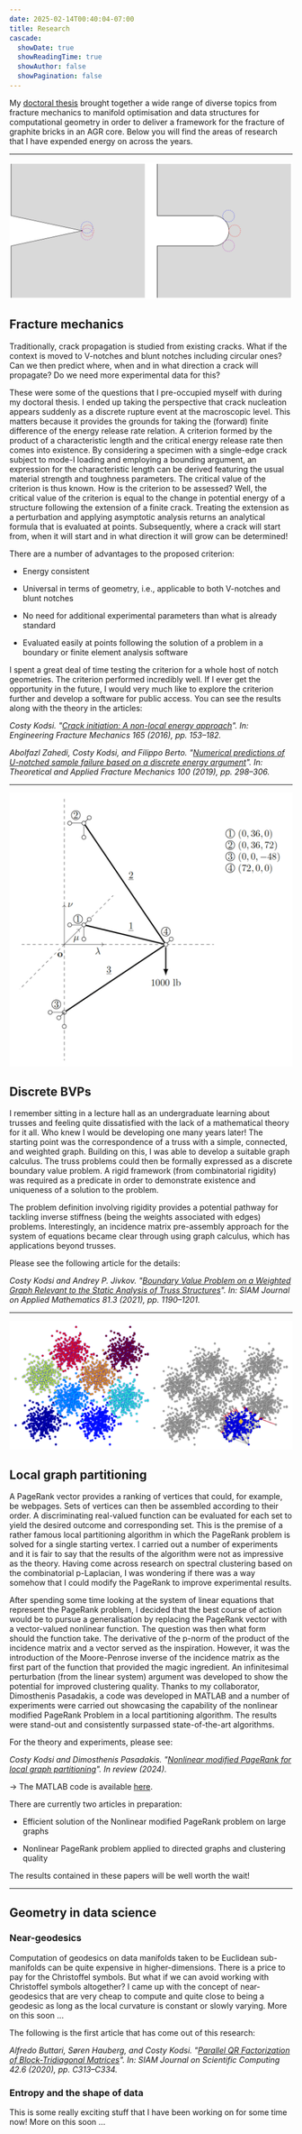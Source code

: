 ```yaml
---
date: 2025-02-14T00:40:04-07:00
title: Research
cascade:
  showDate: true
  showReadingTime: true
  showAuthor: false
  showPagination: false
---
```


My [doctoral thesis](https://theses.gla.ac.uk/8084/1/2017kodsiphd.pdf) brought together a wide range of diverse topics from fracture mechanics to manifold optimisation and data structures for computational geometry in order to deliver a framework for the fracture of graphite bricks in an AGR core. Below you will find the areas of research that I have expended energy on across the years.

***

![Fracture criterion](fracture.png)

## Fracture mechanics

Traditionally, crack propagation is studied from existing cracks. What if the context is moved to V-notches and blunt notches including circular ones? Can we then predict where, when and in what direction a crack will propagate? Do we need more experimental data for this?

These were some of the questions that I pre-occupied myself with during my doctoral thesis. I ended up taking the perspective that crack nucleation appears suddenly as a discrete rupture event at the macroscopic level. This matters because it provides the grounds for taking the (forward) finite difference of the energy release rate relation. A criterion formed by the product of a characteristic length and the critical energy release rate then comes into existence. By considering a specimen with a single-edge crack subject to mode-I loading and employing a bounding argument, an expression for the characteristic length can be derived featuring the usual material strength and toughness parameters. The critical value of the criterion is thus known. How is the criterion to be assessed? Well, the critical value of the criterion is equal to the change in potential energy of a structure following the extension of a finite crack. Treating the extension as a perturbation and applying asymptotic analysis returns an analytical formula that is evaluated at points. Subsequently, where a crack will start from, when it will start and in what direction it will grow can be determined!

There are a number of advantages to the proposed criterion:

* Energy consistent

* Universal in terms of geometry, i.e., applicable to both V-notches and blunt notches

* No need for additional experimental parameters than what is already standard

* Evaluated easily at points following the solution of a problem in a boundary or finite element analysis software


I spent a great deal of time testing the criterion for a whole host of notch geometries. The criterion performed incredibly well. If I ever get the opportunity in the future, I would very much like to explore the criterion further and develop a software for public access. You can see the results along with the theory in the articles:

_Costy Kodsi. "[Crack initiation: A non-local energy approach](https://www.sciencedirect.com/science/article/pii/S0013794416302612)". In: Engineering Fracture Mechanics 165 (2016), pp. 153–182._

_Abolfazl Zahedi, Costy Kodsi, and Filippo Berto. "[Numerical predictions of U-notched sample failure based on a discrete energy argument](https://www.sciencedirect.com/science/article/abs/pii/S016784421830466X)". In: Theoretical and Applied Fracture Mechanics 100 (2019), pp. 298–306._

***

![Truss structure](truss.png)

## Discrete BVPs

I remember sitting in a lecture hall as an undergraduate learning about trusses and feeling quite dissatisfied with the lack of a mathematical theory for it all. Who knew I would be developing one many years later! The starting point was the correspondence of a truss with a simple, connected, and weighted graph. Building on this, I was able to develop a suitable graph calculus. The truss problems could then be formally expressed as a discrete boundary value problem. A rigid framework (from combinatorial rigidity) was required as a predicate in order to demonstrate existence and uniqueness of a solution to the problem. 

The problem definition involving rigidity provides a potential pathway for tackling inverse stiffness (being the weights associated with edges) problems. Interestingly, an incidence matrix pre-assembly approach for the system of equations became clear through using graph calculus, which has applications beyond trusses.

Please see the following article for the details:

_Costy Kodsi and Andrey P. Jivkov. "[Boundary Value Problem on a Weighted Graph Relevant to the Static Analysis of Truss Structures](https://doi.org/10.1137/18M1206977)". In: SIAM Journal on Applied Mathematics 81.3 (2021), pp. 1190–1201._

***

![Local cluster](cluster.png)

## Local graph partitioning

A PageRank vector provides a ranking of vertices that could, for example, be webpages. Sets of vertices can then be assembled according to their order. A discriminating real-valued function can be evaluated for each set to yield the desired outcome and corresponding set. This is the premise of a rather famous local partitioning algorithm in which the PageRank problem is solved for a single starting vertex. I carried out a number of experiments and it is fair to say that the results of the algorithm were not as impressive as the theory. Having come across research on spectral clustering based on the combinatorial p-Laplacian, I was wondering if there was a way somehow that I could modify the PageRank to improve experimental results.

After spending some time looking at the system of linear equations that represent the PageRank problem, I decided that the best course of action would be to pursue a generalisation by replacing the PageRank vector with a vector-valued nonlinear function. The question was then what form should the function take. The derivative of the p-norm of the product of the incidence matrix and a vector served as the inspiration. However, it was the introduction of the Moore-Penrose inverse of the incidence matrix as the first part of the function that provided the magic ingredient. An infinitesimal perturbation (from the linear system) argument was developed to show the potential for improved clustering quality. Thanks to my collaborator, Dimosthenis Pasadakis, a code was developed in MATLAB and a number of experiments were carried out showcasing the capability of the nonlinear modified PageRank Problem in a local partitioning algorithm. The results were stand-out and consistently surpassed state-of-the-art algorithms.

For the theory and experiments, please see:

_Costy Kodsi and Dimosthenis Pasadakis. "[Nonlinear modified PageRank for local graph partitioning](https://arxiv.org/pdf/2409.01834)". In review (2024)._

-> The MATLAB code is available [here](https://github.com/DmsPas/Nonlinear_modified_PageRank).

There are currently two articles in preparation:

* Efficient solution of the Nonlinear modified PageRank problem on large graphs

* Nonlinear PageRank problem applied to directed graphs and clustering quality


The results contained in these papers will be well worth the wait!

***

## Geometry in data science

### Near-geodesics

Computation of geodesics on data manifolds taken to be Euclidean sub-manifolds can be quite expensive in higher-dimensions. There is a price to pay for the Christoffel symbols. But what if we can avoid working with Christoffel symbols altogether? I came up with the concept of near-geodesics that are very cheap to compute and quite close to being a geodesic as long as the local curvature is constant or slowly varying. More on this soon ...

The following is the first article that has come out of this research:

_Alfredo Buttari, Søren Hauberg, and Costy Kodsi. "[Parallel QR Factorization of Block-Tridiagonal Matrices](https://doi.org/10.1137/19M1306166)". In: SIAM Journal on Scientific Computing 42.6 (2020), pp. C313–C334._

### Entropy and the shape of data

This is some really exciting stuff that I have been working on for some time now! More on this soon ...